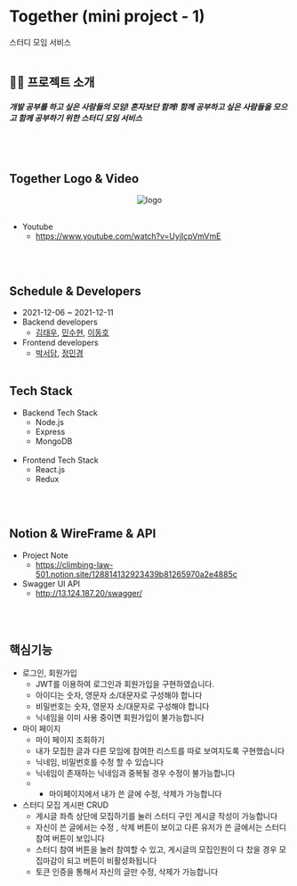 # Together (mini project - 1)
스터디 모임 서비스
<br></br>

## 👋🏻 프로젝트 소개
##### 개발 공부를 하고 싶은 사람들의 모임! 혼자보단 함께! 함께 공부하고 싶은 사람들을 모으고 함께 공부하기 위한 스터디 모임 서비스 
<br></br>

## Together Logo & Video 
<p align="center">
<img src="https://user-images.githubusercontent.com/65863834/145668932-4a6c3e3c-886f-423c-8494-7aad7764a3ee.png" alt="logo" />
<br></br>

- Youtube
  - https://www.youtube.com/watch?v=UyiIcpVmVmE
</p>
<br></br>

## Schedule & Developers
- 2021-12-06 ~ 2021-12-11
- Backend developers 
  - [김태우](https://github.com/4pril91), [민수현](https://github.com/SuHyeon-Eleven), [이동호](https://github.com/TnIoP)
- Frontend developers 
  - [박서담](https://github.com/SSDPARK), [정민경](https://github.com/keimindev) 
<br></br>

## Tech Stack
- Backend Tech Stack
  - Node.js
  - Express
  - MongoDB
<br></br>
- Frontend Tech Stack
  - React.js
  - Redux

<br></br>
## Notion & WireFrame & API
- Project Note
  - https://climbing-law-501.notion.site/128814132923439b81265970a2e4885c
- Swagger UI API
  - http://13.124.187.20/swagger/
 
<br></br>
## 핵심기능
- 로그인, 회원가입
  - JWT를 이용하여 로그인과 회원가입을 구현하였습니다.
  - 아이디는 숫자, 영문자 소/대문자로 구성해야 합니다
  - 비밀번호는 숫자, 영문자 소/대문자로 구성해야 합니다
  - 닉네임을 이미 사용 중이면 회원가입이 불가능합니다 
- 마이 페이지
  - 마이 페이지 조회하기
  - 내가 모집한 글과 다른 모임에 참여한 리스트를 따로 보여지도록 구현했습니다
  - 닉네임, 비밀번호를 수정 할 수 있습니다
  - 닉네임이 존재하는 닉네임과 중복될 경우 수정이 불가능합니다
  - - 마이페이지에서 내가 쓴 글에 수정, 삭제가 가능합니다
- 스터디 모집 게시판 CRUD
  - 게시글 좌측 상단에 모집하기를 눌러 스터디 구인 게시글 작성이 가능합니다
  - 자신이 쓴 글에서는 수정 , 삭제 버튼이 보이고 다른 유저가 쓴 글에서는 스터디 참여 버튼이 보입니다
  - 스터디 참여 버튼을 눌러 참여할 수 있고, 게시글의 모집인원이 다 찼을 경우 모집마감이 되고 버튼이 비활성화됩니다
  - 토큰 인증을 통해서 자신의 글만 수정, 삭제가 가능합니다

 
<br></br>
<br></br>
<br></br>
